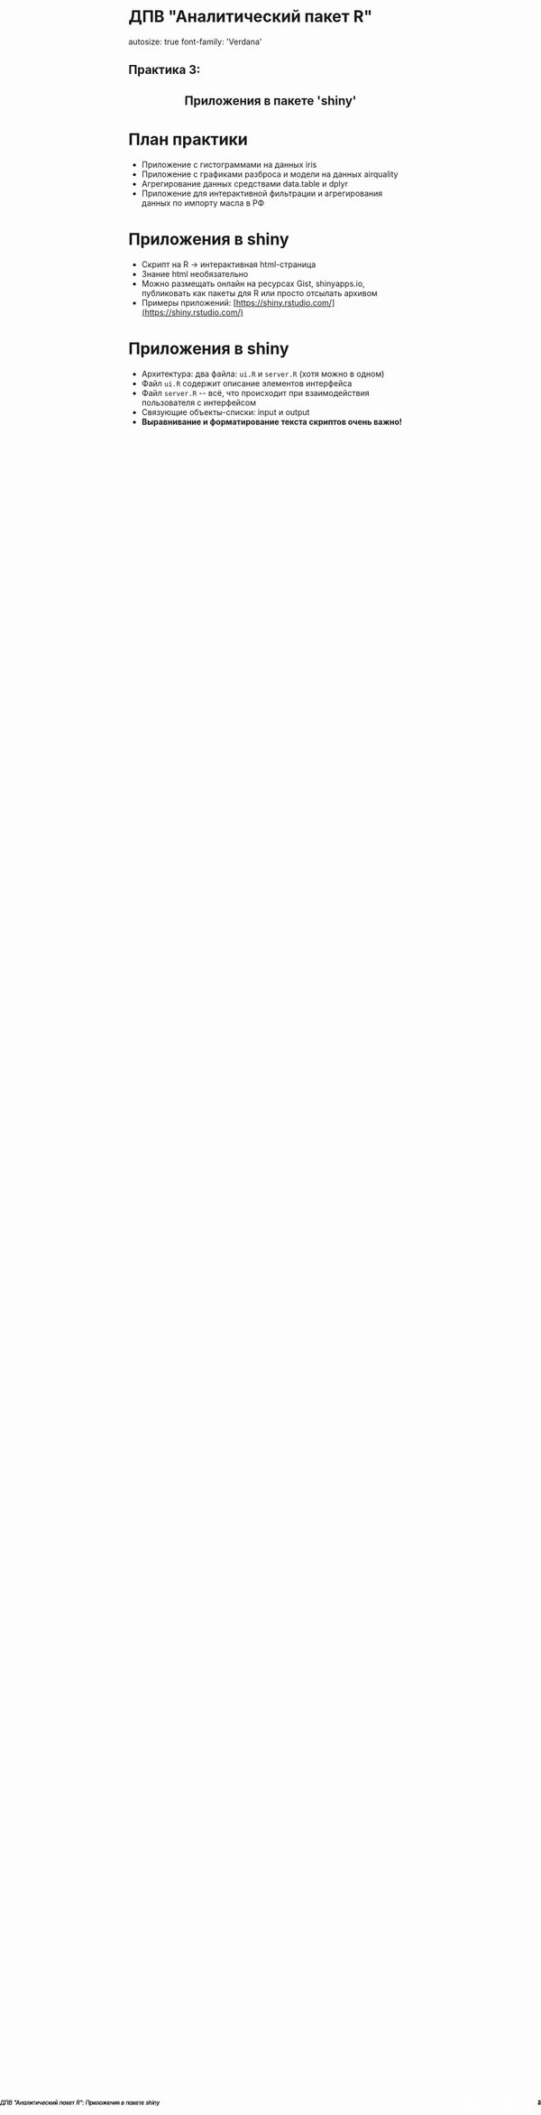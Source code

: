 <style>

.footer-left {  
    position: fixed;  
    top: 95%;  
    left: 0%;  
    text-align: left;  
    width:85%;  
}  
  
.footer-right {  
    position: fixed;  
    top: 95%;  
    right: 0%;  
    text-align: right;  
    width:15%;  
}  
  
.col2 {  
    columns: 2 200px;           /* number of columns and width in pixels*/
    -webkit-columns: 2 200px;   /* chrome, safari */
    -moz-columns: 2 200px;      /* firefox */
}  
  
</style>

ДПВ "Аналитический пакет R"
========================================================
autosize: true
font-family: 'Verdana'

## Практика 3:  
## <center>Приложения в пакете 'shiny'</center>



<!-- Нижний колонтитул -->
<div class = "footer-left" style = "font-size: 70%; color: white; width:50%;">ГУУ, ИИС, кафедра ММЭУ</div>
<div class = "footer-right" style = "font-size: 70%; color: white; width:50%;">весенний семестр 2017/2018</div>

План практики 
========================================================

- Приложение с гистограммами на данных iris    
- Приложение с графиками разброса и модели на данных airquality  
- Агрегирование данных средствами data.table и dplyr  
- Приложение для интерактивной фильтрации и агрегирования данных по импорту масла в РФ  

<!-- Нижний колонтитул -->

<div class = "footer-left" style = "font-size: 70%;"><em>ДПВ "Аналитический пакет R": Приложения в пакете shiny</em></div>
<div class = "footer-right" style = "font-size: 70%;">2</div>

Приложения в shiny  
========================================================

- Скрипт на R -> интерактивная html-страница  
- Знание html необязательно  
- Можно размещать онлайн на ресурсах Gist, shinyapps.io, публиковать как пакеты для R или просто отсылать архивом   
- Примеры приложений: [https://shiny.rstudio.com/](https://shiny.rstudio.com/)

<!-- Нижний колонтитул -->

<div class = "footer-left" style = "font-size: 70%;"><em>ДПВ "Аналитический пакет R": Приложения в пакете shiny</em></div>
<div class = "footer-right" style = "font-size: 70%;">3</div>

Приложения в shiny  
========================================================

- Архитектура: два файла: `ui.R` и `server.R` (хотя можно в одном)  
- Файл `ui.R` содержит описание элементов интерфейса  
- Файл `server.R` -- всё, что происходит при взаимодействия пользователя с интерфейсом   
- Связующие объекты-списки: input и output  
- **Выравнивание и форматирование текста скриптов очень важно!**  

<!-- Нижний колонтитул -->

<div class = "footer-left" style = "font-size: 70%;"><em>ДПВ "Аналитический пакет R": Приложения в пакете shiny</em></div>
<div class = "footer-right" style = "font-size: 70%;">4</div>

